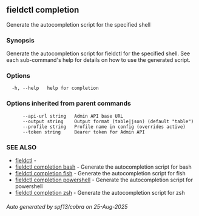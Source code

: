 ## fieldctl completion

Generate the autocompletion script for the specified shell

### Synopsis

Generate the autocompletion script for fieldctl for the specified shell.
See each sub-command's help for details on how to use the generated script.


### Options

```
  -h, --help   help for completion
```

### Options inherited from parent commands

```
      --api-url string   Admin API base URL
      --output string    Output format (table|json) (default "table")
      --profile string   Profile name in config (overrides active)
      --token string     Bearer token for Admin API
```

### SEE ALSO

* [fieldctl](fieldctl.md)	 - 
* [fieldctl completion bash](fieldctl_completion_bash.md)	 - Generate the autocompletion script for bash
* [fieldctl completion fish](fieldctl_completion_fish.md)	 - Generate the autocompletion script for fish
* [fieldctl completion powershell](fieldctl_completion_powershell.md)	 - Generate the autocompletion script for powershell
* [fieldctl completion zsh](fieldctl_completion_zsh.md)	 - Generate the autocompletion script for zsh

###### Auto generated by spf13/cobra on 25-Aug-2025
